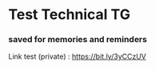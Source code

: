 # Test Technical TG

### saved for memories and reminders

Link test (private) : https://bit.ly/3yCCzUV
